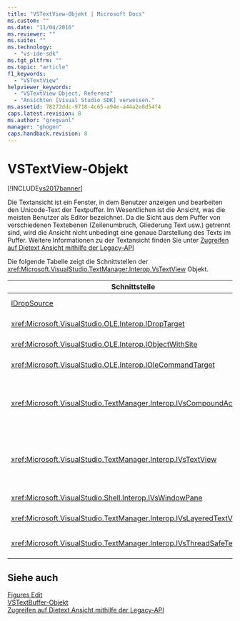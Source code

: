 ```yaml
---
title: "VSTextView-Objekt | Microsoft Docs"
ms.custom: ""
ms.date: "11/04/2016"
ms.reviewer: ""
ms.suite: ""
ms.technology: 
  - "vs-ide-sdk"
ms.tgt_pltfrm: ""
ms.topic: "article"
f1_keywords: 
  - "VSTextView"
helpviewer_keywords: 
  - "VSTextView Object, Referenz"
  - "Ansichten [Visual Studio SDK] verweisen."
ms.assetid: 78272ddc-9718-4c65-a94e-a44a2e8d54f4
caps.latest.revision: 8
ms.author: "gregvanl"
manager: "ghogen"
caps.handback.revision: 8
---
```

# VSTextView-Objekt
[!INCLUDE[vs2017banner](../code-quality/includes/vs2017banner.md)]

Die Textansicht ist ein Fenster, in dem Benutzer anzeigen und bearbeiten den Unicode\-Text der Textpuffer. Im Wesentlichen ist die Ansicht, was die meisten Benutzer als Editor bezeichnet. Da die Sicht aus dem Puffer von verschiedenen Textebenen \(Zeilenumbruch, Gliederung Text usw.\) getrennt sind, wird die Ansicht nicht unbedingt eine genaue Darstellung des Texts im Puffer. Weitere Informationen zu der Textansicht finden Sie unter [Zugreifen auf Dietext Ansicht mithilfe der Legacy\-API](../extensibility/accessing-thetext-view-by-using-the-legacy-api.md)  
  
 Die folgende Tabelle zeigt die Schnittstellen der <xref:Microsoft.VisualStudio.TextManager.Interop.VsTextView> Objekt.  
  
|Schnittstelle|Beschreibung|  
|-------------------|------------------|  
|[IDropSource](http://msdn.microsoft.com/library/windows/desktop/ms690071)|Standard\-OLE\-Schnittstelle.|  
|<xref:Microsoft.VisualStudio.OLE.Interop.IDropTarget>|Standard\-OLE\-Schnittstelle.|  
|<xref:Microsoft.VisualStudio.OLE.Interop.IObjectWithSite>|Standard\-OLE\-Schnittstelle.|  
|<xref:Microsoft.VisualStudio.OLE.Interop.IOleCommandTarget>|Standard\-OLE\-Schnittstelle.|  
|<xref:Microsoft.VisualStudio.TextManager.Interop.IVsCompoundAction>|Ermöglicht das Erstellen von zusammengesetzten Aktivitäten \(Aktivitäten, die in einer einzelnen Rückgängig\/Wiederholen\-Einheit gruppiert sind\).|  
|<xref:Microsoft.VisualStudio.TextManager.Interop.IVsTextView>|Stellt die grundlegenden Methoden für die Verwaltung und den Zugriff auf die Ansicht.`IVsTextView` ist nicht threadsicher.|  
|<xref:Microsoft.VisualStudio.Shell.Interop.IVsWindowPane>|Erstellt und verwaltet einen Fensterbereich.|  
|<xref:Microsoft.VisualStudio.TextManager.Interop.IVsLayeredTextView>|Interagiert mit Textebenen.|  
|<xref:Microsoft.VisualStudio.TextManager.Interop.IVsThreadSafeTextView>|Führt Vorgänge in der Ansicht von einem anderen Thread aus.|  
  
## Siehe auch  
 [Figures Edit](http://msdn.microsoft.com/de-de/f08872bd-fd9c-4e36-8cf2-a2a2622ef986)   
 [VSTextBuffer\-Objekt](../extensibility/vstextbuffer-object.md)   
 [Zugreifen auf Dietext Ansicht mithilfe der Legacy\-API](../extensibility/accessing-thetext-view-by-using-the-legacy-api.md)